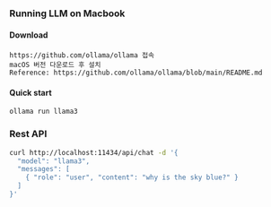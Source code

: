 ### Running LLM on Macbook

#### Download
```text
https://github.com/ollama/ollama 접속
macOS 버전 다운로드 후 설치
Reference: https://github.com/ollama/ollama/blob/main/README.md
```

#### Quick start
```text
ollama run llama3
```

### Rest API
```bash
curl http://localhost:11434/api/chat -d '{
  "model": "llama3",
  "messages": [
    { "role": "user", "content": "why is the sky blue?" }
  ]
}'
```

